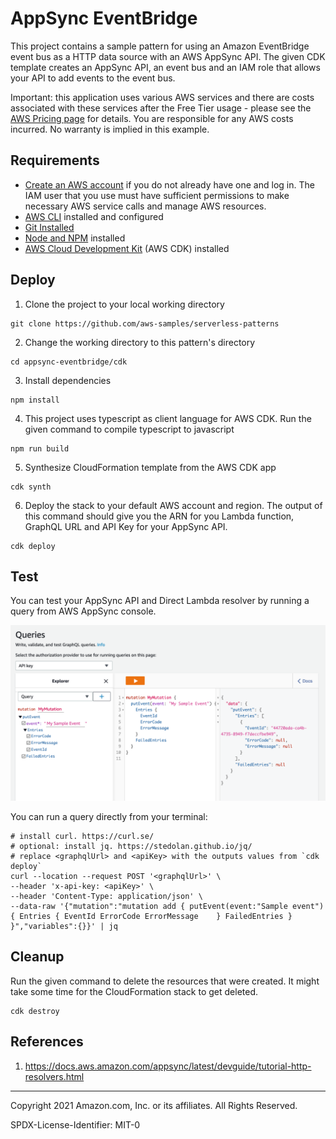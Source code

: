 # AppSync EventBridge

This project contains a sample pattern for using an Amazon EventBridge event bus as a HTTP data source with an AWS AppSync API. The given CDK template creates an AppSync API, an event bus and an IAM role that allows your API to add events to the event bus.

Important: this application uses various AWS services and there are costs associated with these services after the Free Tier usage - please see the [AWS Pricing page](https://aws.amazon.com/pricing/) for details. You are responsible for any AWS costs incurred. No warranty is implied in this example.

## Requirements

* [Create an AWS account](https://portal.aws.amazon.com/gp/aws/developer/registration/index.html) if you do not already have one and log in. The IAM user that you use must have sufficient permissions to make necessary AWS service calls and manage AWS resources.
* [AWS CLI](https://docs.aws.amazon.com/cli/latest/userguide/install-cliv2.html) installed and configured
* [Git Installed](https://git-scm.com/book/en/v2/Getting-Started-Installing-Git)
* [Node and NPM](https://nodejs.org/en/download/) installed
* [AWS Cloud Development Kit](https://docs.aws.amazon.com/cdk/latest/guide/cli.html) (AWS CDK) installed

## Deploy

1. Clone the project to your local working directory
```
git clone https://github.com/aws-samples/serverless-patterns
```

2. Change the working directory to this pattern's directory
```
cd appsync-eventbridge/cdk
```

3. Install dependencies
```
npm install
```

4. This project uses typescript as client language for AWS CDK. Run the given command to compile typescript to javascript
```
npm run build
```

5. Synthesize CloudFormation template from the AWS CDK app
```
cdk synth
```

6. Deploy the stack to your default AWS account and region. The output of this command should give you the ARN for you Lambda function, GraphQL URL and API Key for your AppSync API.
```
cdk deploy
```
## Test

You can test your AppSync API and Direct Lambda resolver by running a query from AWS AppSync console.

![](mutation.png)

You can run a query directly from your terminal:

```
# install curl. https://curl.se/
# optional: install jq. https://stedolan.github.io/jq/
# replace <graphqlUrl> and <apiKey> with the outputs values from `cdk deploy`
curl --location --request POST '<graphqlUrl>' \
--header 'x-api-key: <apiKey>' \
--header 'Content-Type: application/json' \
--data-raw '{"mutation":"mutation add { putEvent(event:"Sample event") { Entries { EventId ErrorCode ErrorMessage    } FailedEntries } }","variables":{}}' | jq
```

## Cleanup

Run the given command to delete the resources that were created. It might take some time for the CloudFormation stack to get deleted.
```
cdk destroy
```

## References

1. https://docs.aws.amazon.com/appsync/latest/devguide/tutorial-http-resolvers.html

----
Copyright 2021 Amazon.com, Inc. or its affiliates. All Rights Reserved.

SPDX-License-Identifier: MIT-0

